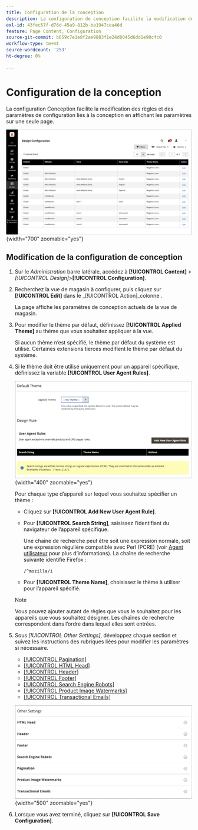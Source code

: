 ```yaml
---
title: Configuration de la conception
description: La configuration de conception facilite la modification des règles et des paramètres de configuration liés à la conception en affichant les paramètres sur une seule page.
exl-id: 43fec57f-d76d-45a9-812b-ba1947cea46d
feature: Page Content, Configuration
source-git-commit: b659c7e1e8f2ae9883f1e24d8045d6dd1e90cfc0
workflow-type: tm+mt
source-wordcount: '253'
ht-degree: 0%

---
```


# Configuration de la conception

La configuration Conception facilite la modification des règles et des paramètres de configuration liés à la conception en affichant les paramètres sur une seule page.

![Page de configuration de conception](./assets/configuration.png){width="700" zoomable="yes"}

## Modification de la configuration de conception

1. Sur le _Administration_ barre latérale, accédez à **[!UICONTROL Content]** > _[!UICONTROL Design]_>**[!UICONTROL Configuration]**.

1. Recherchez la vue de magasin à configurer, puis cliquez sur **[!UICONTROL Edit]** dans le _[!UICONTROL Action]_colonne .

   La page affiche les paramètres de conception actuels de la vue de magasin.

1. Pour modifier le thème par défaut, définissez **[!UICONTROL Applied Theme]** au thème que vous souhaitez appliquer à la vue.

   Si aucun thème n’est spécifié, le thème par défaut du système est utilisé. Certaines extensions tierces modifient le thème par défaut du système.

1. Si le thème doit être utilisé uniquement pour un appareil spécifique, définissez la variable **[!UICONTROL User Agent Rules]**.

   ![Règles User-Agent](./assets/configuration-user-agent-rules.png){width="400" zoomable="yes"}

   Pour chaque type d’appareil sur lequel vous souhaitez spécifier un thème :

   - Cliquez sur **[!UICONTROL Add New User Agent Rule]**.

   - Pour **[!UICONTROL Search String]**, saisissez l’identifiant du navigateur de l’appareil spécifique.

     Une chaîne de recherche peut être soit une expression normale, soit une expression régulière compatible avec Perl (PCRE) (voir [Agent utilisateur](https://en.wikipedia.org/wiki/User_agent) pour plus d’informations). La chaîne de recherche suivante identifie Firefox :

         /^mozilla/i
     
   - Pour **[!UICONTROL Theme Name]**, choisissez le thème à utiliser pour l’appareil spécifié.

   >[!NOTE]
   >
   >Vous pouvez ajouter autant de règles que vous le souhaitez pour les appareils que vous souhaitez désigner. Les chaînes de recherche correspondent dans l’ordre dans lequel elles sont entrées.

1. Sous _[!UICONTROL Other Settings]_, développez chaque section et suivez les instructions des rubriques liées pour modifier les paramètres si nécessaire.

   - [[!UICONTROL Pagination]](../catalog/navigation-product-listings.md#pagination-controls)
   - [[!UICONTROL HTML Head]](page-setup.md#html-head)
   - [[!UICONTROL Header]](page-setup.md#header)
   - [[!UICONTROL Footer]](page-setup.md#footer)
   - [[!UICONTROL Search Engine Robots]](../merchandising-promotions/seo-overview.md#search-engine-robots)
   - [[!UICONTROL Product Image Watermarks]](../catalog/product-image.md#watermarks)
   - [[!UICONTROL Transactional Emails]](../systems/email-templates.md#configure-email-templates)

   ![Autres paramètres pour affecter la conception](./assets/configuration-other-settings.png){width="500" zoomable="yes"}

1. Lorsque vous avez terminé, cliquez sur **[!UICONTROL Save Configuration]**.
